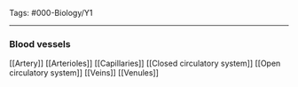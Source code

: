 Tags: #000-Biology/Y1

---
### Blood vessels
[[Artery]]
[[Arterioles]]
[[Capillaries]]
[[Closed circulatory system]]
[[Open circulatory system]]
[[Veins]]
[[Venules]]
